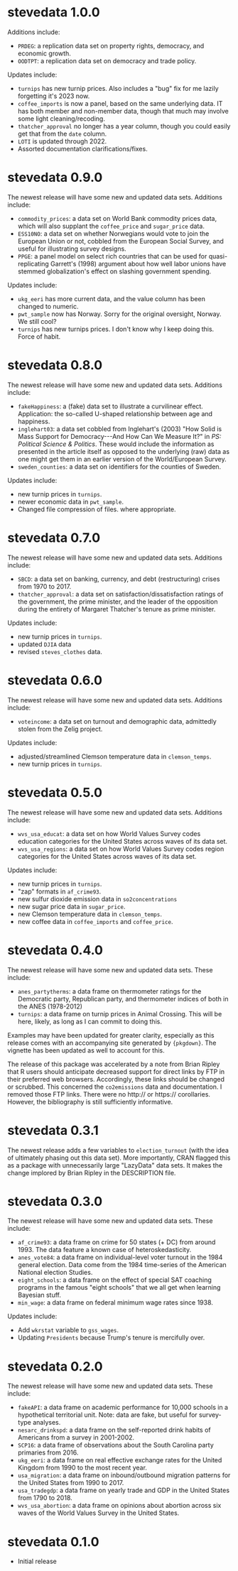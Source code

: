 # stevedata 1.0.0

Additions include:

- `PRDEG`: a replication data set on property rights, democracy, and economic growth.
- `OODTPT`: a replication data set on democracy and trade policy.

Updates include:

- `turnips` has new turnip prices. Also includes a "bug" fix for me lazily forgetting it's 2023 now.
- `coffee_imports` is now a panel, based on the same underlying data. IT has both member and non-member data, though that much may involve some light cleaning/recoding.
- `thatcher_approval` no longer has a year column, though you could easily get that from the `date` column.
- `LOTI` is updated through 2022.
- Assorted documentation clarifications/fixes.

# stevedata 0.9.0

The newest release will have some new and updated data sets. Additions include:

- `commodity_prices`: a data set on World Bank commodity prices data, which will also supplant the `coffee_price` and `sugar_price` data.
- `ESS10NO`: a data set on whether Norwegians would vote to join the European Union or not, cobbled from the European Social Survey, and useful for illustrating survey designs.
- `PPGE`: a panel model on select rich countries that can be used for quasi-replicating Garrett's (1998) argument about how well labor unions have stemmed globalization's effect on slashing government spending.

Updates include:

- `ukg_eeri` has more current data, and the value column has been changed to numeric.
- `pwt_sample` now has Norway. Sorry for the original oversight, Norway. We still cool?
- `turnips` has new turnips prices. I don't know why I keep doing this. Force of habit.


# stevedata 0.8.0

The newest release will have some new and updated data sets. Additions include:

- `fakeHappiness`: a (fake) data set to illustrate a curvilinear effect. Application: the so-called U-shaped relationship between age and happiness.
- `inglehart03`: a data set cobbled from Inglehart's (2003) "How Solid is Mass Support for Democracy---And How Can We Measure It?" in *PS: Political Science & Politics*. These would include the information as presented in the article itself as opposed to the underlying (raw) data as one might get them in an earlier version of the World/European Survey.
- `sweden_counties`: a data set on identifiers for the counties of Sweden.


Updates include:

- new turnip prices in `turnips`.
- newer economic data in `pwt_sample`.
- Changed file compression of files. where appropriate.


# stevedata 0.7.0

The newest release will have some new and updated data sets. Additions include:

- `SBCD`: a data set on banking, currency, and debt (restructuring) crises from 1970 to 2017.
- `thatcher_approval`: a data set on satisfaction/dissatisfaction ratings of the government, the prime minister, and the leader of the opposition during the entirety of Margaret Thatcher's tenure as prime minister.

Updates include:

- new turnip prices in `turnips`.
- updated `DJIA` data
- revised `steves_clothes` data.

# stevedata 0.6.0


The newest release will have some new and updated data sets. Additions include:

- `voteincome`: a data set on turnout and demographic data, admittedly stolen from the Zelig project.

Updates include:

- adjusted/streamlined Clemson temperature data in `clemson_temps`.
- new turnip prices in `turnips`.

# stevedata 0.5.0


The newest release will have some new and updated data sets.  Additions include:

- `wvs_usa_educat`: a data set on how World Values Survey codes education categories for the United States across waves of its data set.
- `wvs_usa_regions`: a data set on how World Values Survey codes region categories for the United States across waves of its data set.

Updates include:

- new turnip prices in `turnips`.
- "zap" formats in `af_crime93`.
- new sulfur dioxide emission data in `so2concentrations`
- new sugar price data in `sugar_price`.
- new Clemson temperature data in `clemson_temps`.
- new coffee data in `coffee_imports` and `coffee_price`.

# stevedata 0.4.0


The newest release will have some new and updated data sets. These include:

- `anes_partytherms`: a data frame on thermometer ratings for the Democratic party, Republican party, and thermometer indices of both in the ANES (1978-2012)
- `turnips`: a data frame on turnip prices in Animal Crossing. This will be here, likely, as long as I can commit to doing this.

Examples may have been updated for greater clarity, especially as this release comes with an accompanying site generated by `{pkgdown}`. The vignette has been updated as well to account for this.

The release of this package was accelerated by a note from Brian Ripley that R users should anticipate decreased support for direct links by FTP in their preferred web browsers. Accordingly, these links should be changed or scrubbed. This concerned the `co2emissions` data and documentation. I removed those FTP links. There were no http:// or https:// corollaries. However, the bibliography is still sufficiently informative.

# stevedata 0.3.1


The newest release adds a few variables to `election_turnout` (with the idea of ultimately phasing out this data set). More importantly, CRAN flagged this as a package with unnecessarily large "LazyData" data sets. It makes the change implored by Brian Ripley in the DESCRIPTION file.


# stevedata 0.3.0


The newest release will have some new and updated data sets. These include:

- `af_crime93`: a data frame on crime for 50 states (+ DC) from around 1993. The data feature a known case of heteroskedasticity.
- `anes_vote84`: a data frame on individual-level voter turnout in the 1984 general election. Data come from the 1984 time-series of the American National election Studies.
- `eight_schools`: a data frame on the effect of special SAT coaching programs in the famous "eight schools" that we all get when learning Bayesian stuff.
- `min_wage`: a data frame on federal minimum wage rates since 1938.

Updates include:

- Add `wkrstat` variable to `gss_wages`.
- Updating `Presidents` because Trump's tenure is mercifully over.


# stevedata 0.2.0


The newest release will have some new and updated data sets. These include:

- `fakeAPI`: a data frame on academic performance for 10,000 schools in a hypothetical territorial unit. Note: data are fake, but useful for survey-type analyses.
- `nesarc_drinkspd`: a data frame on the self-reported drink habits of Americans from a survey in 2001-2002.
- `SCP16`: a data frame of observations about the South Carolina party primaries from 2016.
- `ukg_eeri`: a data frame on real effective exchange rates for the United Kingdom from 1990 to the most recent year.
- `usa_migration`: a data frame on inbound/outbound migration patterns for the United States from 1990 to 2017.
- `usa_tradegdp`: a data frame on yearly trade and GDP in the United States from 1790 to 2018.
- `wvs_usa_abortion`: a data frame on opinions about abortion across six waves of the World Values Survey in the United States.



# stevedata 0.1.0


- Initial release

